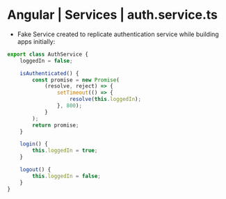# Angular | Services | auth.service.ts

- Fake Service created to replicate authentication service while building apps initially:

```typescript
export class AuthService {
    loggedIn = false;

    isAuthenticated() {
        const promise = new Promise(
            (resolve, reject) => {
                setTimeout(() => {
                    resolve(this.loggedIn);
                }, 800);
            }
        );
        return promise;
    }

    login() {
        this.loggedIn = true;
    }

    logout() {
        this.loggedIn = false;
    }
}
```
